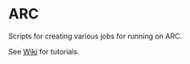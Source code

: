 # ARC
Scripts for creating various jobs for running on ARC.

See [Wiki](https://github.com/cizydorczyk/ARC/wiki) for tutorials.

